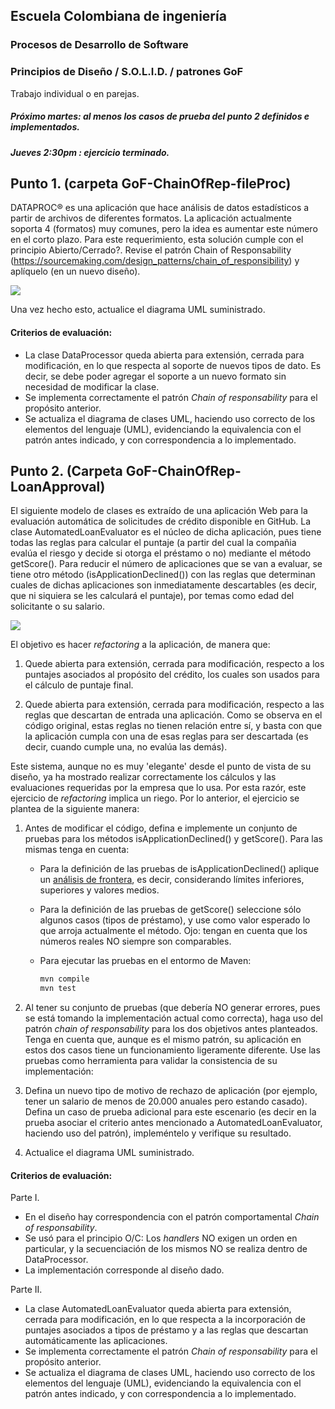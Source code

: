## Escuela Colombiana de ingeniería
### Procesos de Desarrollo de Software
### Principios de Diseño / S.O.L.I.D. / patrones GoF

Trabajo individual o en parejas.
##### Próximo martes: al menos los casos de prueba del punto 2 definidos e implementados.
##### Jueves 2:30pm : ejercicio terminado.

## Punto 1. (carpeta GoF-ChainOfRep-fileProc)

DATAPROC® es una aplicación que hace análisis de datos estadísticos a partir de archivos de diferentes formatos. La aplicación actualmente soporta 4 (formatos) muy comunes, pero la idea es aumentar este número en el corto plazo. Para este requerimiento, esta solución cumple con el principio Abierto/Cerrado?. Revise el patrón Chain of Responsability (https://sourcemaking.com/design_patterns/chain_of_responsibility) y aplíquelo (en un nuevo diseño).

![](Model1.png)

Una vez hecho esto, actualice el diagrama UML suministrado.

#### Criterios de evaluación:
* La clase DataProcessor queda abierta para extensión, cerrada para modificación, en lo que respecta al soporte de nuevos tipos de dato. Es decir, se debe poder agregar el soporte a un nuevo formato sin necesidad de modificar la clase.
* Se implementa correctamente el patrón _Chain of responsability_ para el propósito anterior.
* Se actualiza el diagrama de clases UML, haciendo uso correcto de los elementos del lenguaje (UML), evidenciando la equivalencia con el patrón antes indicado, y con correspondencia a lo implementado.



## Punto 2. (Carpeta GoF-ChainOfRep-LoanApproval)

El siguiente modelo de clases es extraído de una aplicación Web para la evaluación automática de solicitudes de crédito disponible en GitHub. La clase AutomatedLoanEvaluator es el núcleo de dicha aplicación, pues tiene todas las reglas para calcular el puntaje (a partir del cual la compañia evalúa el riesgo y decide si otorga el préstamo o no) mediante el método getScore(). Para reducir el número de aplicaciones que se van a evaluar, se tiene otro método (isApplicationDeclined()) con las reglas que determinan cuales de dichas aplicaciones son inmediatamente descartables (es decir, que ni siquiera se les calculará el puntaje), por temas como edad del solicitante o su salario.


![](Model2.png)

El objetivo es hacer _refactoring_ a la aplicación, de manera que:

1. Quede abierta para extensión, cerrada para modificación, respecto a los puntajes asociados al propósito del crédito, los cuales son usados para el cálculo de puntaje final.

2. Quede abierta para extensión, cerrada para modificación, respecto a las reglas que descartan de entrada una aplicación. Como se observa en el código original, estas reglas no tienen relación entre sí, y basta con que la aplicación cumpla con una de esas reglas para ser descartada (es decir, cuando cumple una, no evalúa las demás).
 
Este sistema, aunque no es muy 'elegante' desde el punto de vista de su diseño, ya ha mostrado realizar correctamente los cálculos y las evaluaciones requeridas por la empresa que lo usa. Por esta razór, este ejercicio de _refactoring_ implica un riego. Por lo anterior, el ejercicio se plantea de la siguiente manera:

1. Antes de modificar el código, defina e implemente un conjunto de pruebas para los métodos isApplicationDeclined() y getScore(). Para las mismas tenga en cuenta:

	* Para la definición de las pruebas de isApplicationDeclined() aplique un [análisis de frontera](https://www.guru99.com/equivalence-partitioning-boundary-value-analysis.html), es decir, considerando límites inferiores, superiores y valores medios.
	* Para la definición de las pruebas de getScore() seleccione sólo algunos casos (tipos de préstamo), y use como valor esperado lo que arroja actualmente el método. Ojo: tengan en cuenta que los números reales NO siempre son comparables.
	* Para ejecutar las pruebas en el entormo de Maven:

		```java
		mvn compile
		mvn test
		```


2. Al tener su conjunto de pruebas (que debería NO generar errores, pues se está tomando la implementación actual como correcta), haga uso del patrón _chain of responsability_ para los dos objetivos antes planteados. Tenga en cuenta que, aunque es el mismo patrón, su aplicación en estos dos casos tiene un funcionamiento ligeramente diferente. Use las pruebas como herramienta para validar la consistencia de su implementación:


3. Defina un nuevo tipo de motivo de rechazo de aplicación (por ejemplo, tener un salario de menos de 20.000 anuales pero estando casado). Defina un caso de prueba adicional para este escenario (es decir en la prueba asociar el criterio antes mencionado a AutomatedLoanEvaluator, haciendo uso del patrón), impleméntelo y verifique su resultado.
4. Actualice el diagrama UML suministrado.


#### Criterios de evaluación:

Parte I.
* En el diseño hay correspondencia con el patrón comportamental _Chain of responsability_.
* Se usó para el principio O/C: Los _handlers_ NO exigen un orden en particular, y la secuenciación de los mismos NO se realiza dentro de DataProcessor.
* La implementación corresponde al diseño dado.

Parte II.

* La clase AutomatedLoanEvaluator queda abierta para extensión, cerrada para modificación, en lo que respecta a la incorporación de puntajes asociados a tipos de préstamo y a las reglas que descartan automáticamente las aplicaciones. 
* Se implementa correctamente el patrón _Chain of responsability_ para el propósito anterior.
* Se actualiza el diagrama de clases UML, haciendo uso correcto de los elementos del lenguaje (UML), evidenciando la equivalencia con el patrón antes indicado, y con correspondencia a lo implementado.
